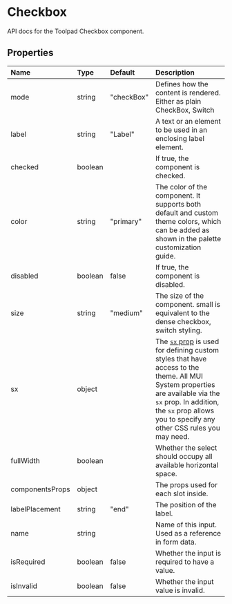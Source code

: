 <!-- This file has been auto-generated using `pnpm docs:build:api`. -->

# Checkbox

<p class="description">API docs for the Toolpad Checkbox component.</p>

## Properties

| Name                                           | Type                                   | Default                                      | Description                                                                                                                                                                                                                                                                          |
| :--------------------------------------------- | :------------------------------------- | :------------------------------------------- | :----------------------------------------------------------------------------------------------------------------------------------------------------------------------------------------------------------------------------------------------------------------------------------- |
| <span class="prop-name">mode</span>            | <span class="prop-type">string</span>  | <span class="prop-default">"checkBox"</span> | Defines how the content is rendered. Either as plain CheckBox, Switch                                                                                                                                                                                                                |
| <span class="prop-name">label</span>           | <span class="prop-type">string</span>  | <span class="prop-default">"Label"</span>    | A text or an element to be used in an enclosing label element.                                                                                                                                                                                                                       |
| <span class="prop-name">checked</span>         | <span class="prop-type">boolean</span> |                                              | If true, the component is checked.                                                                                                                                                                                                                                                   |
| <span class="prop-name">color</span>           | <span class="prop-type">string</span>  | <span class="prop-default">"primary"</span>  | The color of the component. It supports both default and custom theme colors, which can be added as shown in the palette customization guide.                                                                                                                                        |
| <span class="prop-name">disabled</span>        | <span class="prop-type">boolean</span> | <span class="prop-default">false</span>      | If true, the component is disabled.                                                                                                                                                                                                                                                  |
| <span class="prop-name">size</span>            | <span class="prop-type">string</span>  | <span class="prop-default">"medium"</span>   | The size of the component. small is equivalent to the dense checkbox, switch styling.                                                                                                                                                                                                |
| <span class="prop-name">sx</span>              | <span class="prop-type">object</span>  |                                              | The [`sx` prop](https://mui.com/system/getting-started/the-sx-prop/) is used for defining custom styles that have access to the theme. All MUI System properties are available via the `sx` prop. In addition, the `sx` prop allows you to specify any other CSS rules you may need. |
| <span class="prop-name">fullWidth</span>       | <span class="prop-type">boolean</span> |                                              | Whether the select should occupy all available horizontal space.                                                                                                                                                                                                                     |
| <span class="prop-name">componentsProps</span> | <span class="prop-type">object</span>  |                                              | The props used for each slot inside.                                                                                                                                                                                                                                                 |
| <span class="prop-name">labelPlacement</span>  | <span class="prop-type">string</span>  | <span class="prop-default">"end"</span>      | The position of the label.                                                                                                                                                                                                                                                           |
| <span class="prop-name">name</span>            | <span class="prop-type">string</span>  |                                              | Name of this input. Used as a reference in form data.                                                                                                                                                                                                                                |
| <span class="prop-name">isRequired</span>      | <span class="prop-type">boolean</span> | <span class="prop-default">false</span>      | Whether the input is required to have a value.                                                                                                                                                                                                                                       |
| <span class="prop-name">isInvalid</span>       | <span class="prop-type">boolean</span> | <span class="prop-default">false</span>      | Whether the input value is invalid.                                                                                                                                                                                                                                                  |
